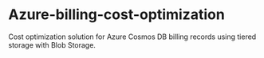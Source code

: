 # Azure-billing-cost-optimization
Cost optimization solution for Azure Cosmos DB billing records using tiered storage with Blob Storage.
